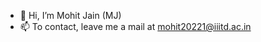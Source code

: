 - 👋 Hi, I’m Mohit Jain (MJ)
- 📫 To contact, leave me a mail at mohit20221@iiitd.ac.in

<!---
MohitJain617/MohitJain617 is a ✨ special ✨ repository because its `README.md` (this file) appears on your GitHub profile.
You can click the Preview link to take a look at your changes.
--->
<!--

.             .
.           ...
.         ......
.        ../\........
.       ..//\\.........
.       ..//\\....      ..
.       .// \\...
.       //  \\...
.       //  \\...
.       //  \\..  
.       //  \\..  
.       //  \\...
.       //  \\..
.       //  \\.
.       //  \\.
.       /|/\|\.
.       /|  |\.
.       /|\/|\.
.      ========
.        =||= 
.         ||
.         ||
.         ||
.         ==


.                 ..
.                 ....
.               .........
.      ===============....
.    ===================... 
.   ===  ===========  ===..
.   ===   = / | \ =   ===..
.   ===   = \ | / =   ===..
.   ===  ===========  ===.
.   =====================.
.      ==============..
.           \==/
.            == 
.            == 
.            == 
.            == 
.            == 
.           ====
.           ++++
.    

--->
